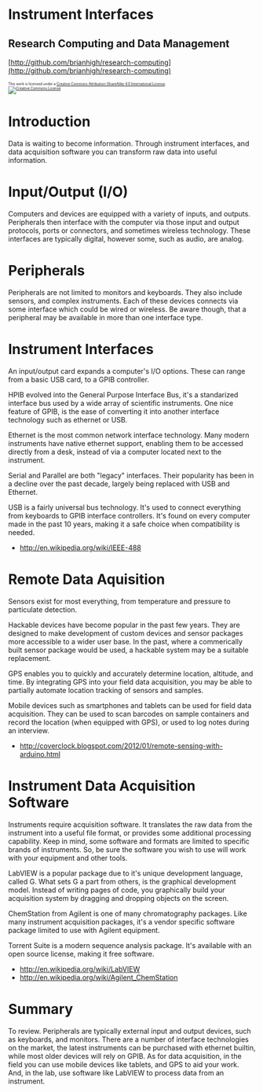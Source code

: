 Instrument Interfaces
========================================================

Research Computing and Data Management
-------------------------------------------------------
[http://github.com/brianhigh/research-computing](http://github.com/brianhigh/research-computing)

<small style="font-size:.5em">
This work is licensed under a <a rel="license" href="http://creativecommons.org/licenses/by-sa/4.0/">Creative Commons Attribution-ShareAlike 4.0 International License</a>.<br />
<a rel="license" href="http://creativecommons.org/licenses/by-sa/4.0/"><img alt="Creative Commons License" style="border-width:0" src="https://i.creativecommons.org/l/by-sa/4.0/88x31.png" /></a>
</small> 

Introduction 
========================================================

Data is waiting to become information. Through instrument interfaces, and data acquisition software you can transform raw data into useful information.

Input/Output (I/O)
========================================================

Computers and devices are equipped with a variety of inputs, and outputs. Peripherals then interface with the computer via those input and output protocols, ports or connectors, and sometimes wireless technology. These interfaces are typically digital, however some, such as audio, are analog.

Peripherals
========================================================

Peripherals are not limited to monitors and keyboards. They also include sensors, and complex instruments. Each of these devices connects via some interface which could be wired or wireless. Be aware though, that a peripheral may be available in more than one interface type. 

Instrument Interfaces
========================================================

An input/output card expands a computer's I/O options. These can range from a basic USB card, to a GPIB controller.

HPIB evolved into the General Purpose Interface Bus, it's a standarized interface bus used by a wide array of scientific instruments. One nice feature of GPIB, is the ease of converting it into another interface technology such as ethernet or USB.

Ethernet is the most common network interface technology. Many modern instruments have native ethernet support, enabling them to be accessed directly from a desk, instead of via a computer located next to the instrument.

Serial and Parallel are both "legacy" interfaces. Their popularity has been in a decline over the past decade, largely being replaced with USB and Ethernet.

USB is a fairly universal bus technology. It's used to connect everything from keyboards to GPIB interface controllers. It's found on every computer made in the past 10 years, making it a safe choice when compatibility is needed.

* http://en.wikipedia.org/wiki/IEEE-488

Remote Data Aquisition
========================================================

Sensors exist for most everything, from temperature and pressure to particulate detection.

Hackable devices have become popular in the past few years. They are designed to make development of custom devices and sensor packages more accessible to a wider user base. In the past, where a commerically built sensor package would be used, a hackable system may be a suitable replacement.

GPS enables you to quickly and accurately determine location, altitude, and time. By integrating GPS into your field data acquisition, you may be able to partially automate location tracking of sensors and samples.

Mobile devices such as smartphones and tablets can be used for field data acquisition. They can be used to scan barcodes on sample containers and record the location (when equipped with GPS), or used to log notes during an interview.

* http://coverclock.blogspot.com/2012/01/remote-sensing-with-arduino.html

Instrument Data Acquisition Software
========================================================

Instruments require acquisition software. It translates the raw data from the instrument into a useful file format, or provides some additional processing capability. Keep in mind, some software and formats are limited to specific brands of instruments. So, be sure the software you wish to use will work with your equipment and other tools.

LabVIEW is a popular package due to it's unique development language, called G. What sets G a part from others, is the graphical development model. Instead of writing pages of code, you graphically build your acquisition system by dragging and dropping objects on the screen.

ChemStation from Agilent is one of many chromatography packages. Like many instrument acquisition packages, it's a vendor specific software package limited to use with Agilent equipment.

Torrent Suite is a modern sequence analysis package. It's available with an open source license, making it free software.

* http://en.wikipedia.org/wiki/LabVIEW
* http://en.wikipedia.org/wiki/Agilent_ChemStation

Summary
========================================================

To review. Peripherals are typically external input and output devices, such as keyboards, and monitors. There are a number of interface technologies on the market, the latest instruments can be purchased with ethernet builtin, while most older devices will rely on GPIB. As for data acquisition, in the field you can use mobile devices like tablets, and GPS to aid your work. And, in the lab, use software like LabVIEW to process data from an instrument.
